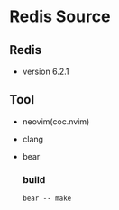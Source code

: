 # Redis Source

## Redis

* version 6.2.1

## Tool

* neovim(coc.nvim)

* clang

* bear

  ### build

  ```
  bear -- make
  ```

  